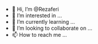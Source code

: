 - 👋 Hi, I’m @Rezaferi
- 👀 I’m interested in ...
- 🌱 I’m currently learning ...
- 💞️ I’m looking to collaborate on ...
- 📫 How to reach me ...

<!---
Rezaferi/Rezaferi is a ✨ special ✨ repository because its `README.md` (this file) appears on your GitHub profile.
You can click the Preview link to take a look at your changes.
--->
